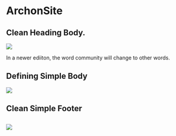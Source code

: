 # ArchonSite


<h2>Clean Heading Body.</h2>
<img src="https://i.gyazo.com/46631f1647d8429dcef833611a6dc5ec.png"/>

In a newer ediiton, the word community will change to other words.

<h2>Defining Simple Body</h2>
<img src="https://i.gyazo.com/f58d3bf8a849a5f05f01aabaf2be4c3b.png"/>

<h2>Clean Simple Footer<h2>
<img src="https://i.gyazo.com/9a911eca8357c513463ae13c015011c8.png"/>
